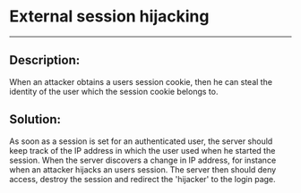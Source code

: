 # External session hijacking
-------

## Description:

When an attacker obtains a users session cookie, then he can steal the identity of the
user which the session cookie belongs to.

## Solution:

As soon as a session is set for an authenticated user,
the server should keep track of the IP address in which the user used when he started the session.
When the server discovers a change in IP address, for instance when an attacker hijacks an
users session. The server then should deny access, destroy the session and redirect the
'hijacker' to the login page.
